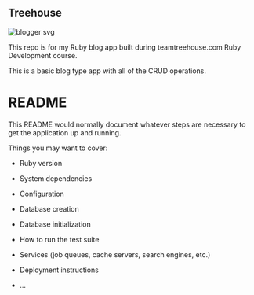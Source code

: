 ## Treehouse

![blogger svg](https://user-images.githubusercontent.com/30328516/28485461-9b94a75c-6e2e-11e7-9c94-13ef215ba40e.png)

This repo is for my Ruby blog app built during teamtreehouse.com Ruby Development course.

This is a basic blog type app with all of the CRUD operations.

# README

This README would normally document whatever steps are necessary to get the
application up and running.

Things you may want to cover:

* Ruby version

* System dependencies

* Configuration

* Database creation

* Database initialization

* How to run the test suite

* Services (job queues, cache servers, search engines, etc.)

* Deployment instructions

* ...
